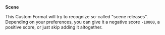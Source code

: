 <!-- markdownlint-disable MD041-->
**Scene**<br>

This Custom Format will try to recognize so-called "scene releases". Depending on your preferences, you can give it a negative score `-10000`, a positive score, or just skip adding it altogether.
<!-- markdownlint-enable MD041-->
